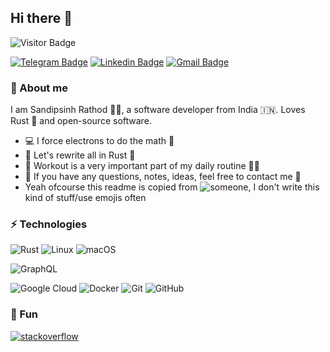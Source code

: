 ## Hi there 👋

![Visitor Badge](https://visitor-badge.laobi.icu/badge?page_id=ssddOnTop)

[![Telegram Badge](https://img.shields.io/badge/-@ssdddev-blue?style=flat-square&logo=Telegram&logoColor=white&link=https://t.me/ssdddev/)](https://ssdddev.t.me/)
[![Linkedin Badge](https://img.shields.io/badge/-Sandipsinh%20Rathod-blue?style=flat-square&logo=Linkedin&logoColor=white&link=https://www.linkedin.com/in/ssdddev/)](https://www.linkedin.com/in/ssdddev/)
[![Gmail Badge](https://img.shields.io/badge/-zotbysandip@gmail.com-c14438?style=flat-square&logo=Gmail&logoColor=white&link=mailto:zotbysandip@gmail.com)](mailto:zotbysandip@gmail.com)

### 🙈 About me

I am Sandipsinh Rathod :man_technologist:, a software developer from India :india:. Loves Rust :crab: and open-source software.

* :computer: I force electrons to do the math :muscle:
* :crab:  Let's rewrite all in Rust :pleading_face:
* :green_heart: Workout is a very important part of my daily routine :running_man:
* :notebook_with_decorative_cover: If you have any questions, notes, ideas, feel free to contact me 💬
* Yeah ofcourse this readme is copied from ![someone](https://github.com/TheBestTvarynka), I don't write this kind of stuff/use emojis often

### ⚡ Technologies

![Rust](https://img.shields.io/badge/-Rust-5c1e0f?style=flat-square&logo=Rust)
![Linux](https://img.shields.io/badge/-Linux-0f331b?style=flat-square&logo=Linux)
![macOS](https://img.shields.io/badge/macOS-blue?logo=apple&logoColor=white)

![GraphQL](https://img.shields.io/badge/GraphQL-red?logo=graphql&logoColor=white)

![Google Cloud](https://img.shields.io/badge/Google%20Cloud-black?style=flat-square&logo=google-cloud)
![Docker](https://img.shields.io/badge/-Docker-black?style=flat-square&logo=docker)
![Git](https://img.shields.io/badge/-Git-black?style=flat-square&logo=git)
![GitHub](https://img.shields.io/badge/-GitHub-black?style=flat-square&logo=github)

### 🧸 Fun

[![stack**overflow**](https://img.shields.io/badge/-Stackoverflow-black?style=flat-square&logo=stackoverflow)](https://stackoverflow.com/users/13327203/sandip)

<!--- ![Top Langs](https://github-readme-stats.vercel.app/api/top-langs/?username=ssddOnTop&hide=TeX&layout=compact) --->
